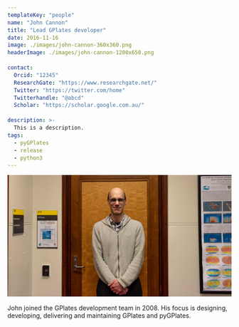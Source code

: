 ```yaml
---
templateKey: "people"
name: "John Cannon"
title: "Lead GPlates developer"
date: 2016-11-16
image: ./images/john-cannon-360x360.png
headerImage: ./images/john-cannon-1200x650.png

contact: 
  Orcid: "12345"
  ResearchGate: "https://www.researchgate.net/" 
  Twitter: "https://twitter.com/home"
  Twitterhandle: "@abcd"
  Scholar: "https://scholar.google.com.au/" 
  
description: >-
  This is a description.
tags:
  - pyGPlates
  - release
  - python3
---
```


![John Cannon](./images/john-cannon-1200x650.png)

John joined the GPlates development team in 2008. His focus is designing, developing, delivering and maintaining GPlates and pyGPlates.
